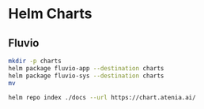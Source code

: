 # Helm Charts

## Fluvio

```bash
mkdir -p charts
helm package fluvio-app --destination charts
helm package fluvio-sys --destination charts
mv 
```

```bash
helm repo index ./docs --url https://chart.atenia.ai/
```
